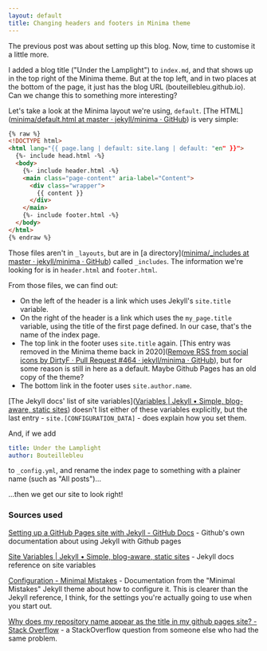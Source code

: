 ```yaml
---
layout: default
title: Changing headers and footers in Minima theme
---
```


The previous post was about setting up this blog. Now, time to customise it a little more.

I added a blog title ("Under the Lamplight") to `index.md`, and that shows up in the top right of the Minima theme. But at the top left, and in two places at the bottom of the page, it just has the blog URL (bouteillebleu.github.io). Can we change this to something more interesting?

Let's take a look at the Minima layout we're using, `default`. [The HTML]([minima/default.html at master · jekyll/minima · GitHub](https://github.com/jekyll/minima/blob/master/_layouts/default.html)) is very simple:

```html
{% raw %}
<!DOCTYPE html>
<html lang="{{ page.lang | default: site.lang | default: "en" }}">
  {%- include head.html -%}
  <body>
    {%- include header.html -%}
    <main class="page-content" aria-label="Content">
      <div class="wrapper">
        {{ content }}
      </div>
    </main>
    {%- include footer.html -%}
  </body>
</html>
{% endraw %}
```

Those files aren't in `_layouts`, but are in [a directory]([minima/_includes at master · jekyll/minima · GitHub](https://github.com/jekyll/minima/tree/master/_includes)) called `_includes`. The information we're looking for is in `header.html` and `footer.html`.

From those files, we can find out:

* On the left of the header is a link which uses Jekyll's `site.title` variable.
* On the right of the header is a link which uses the `my_page.title` variable, using the title of the first page defined. In our case, that's the name of the index page.
* The top link in the footer uses `site.title` again. [This entry was removed in the Minima theme back in 2020]([Remove RSS from social icons by DirtyF · Pull Request #464 · jekyll/minima · GitHub](https://github.com/jekyll/minima/pull/464)), but for some reason is still in here as a default. Maybe Github Pages has an old copy of the theme?
* The bottom link in the footer uses `site.author.name`.

[The Jekyll docs' list of site variables]([Variables | Jekyll • Simple, blog-aware, static sites](https://jekyllrb.com/docs/variables/#site-variables)) doesn't list either of these variables explicitly, but the last entry - `site.[CONFIGURATION_DATA]` - does explain how you set them.

And, if we add

```yaml
title: Under the Lamplight
author: Bouteillebleu
```

to `_config.yml`, and rename the index page to something with a plainer name (such as "All posts")...

...then we get our site to look right!


### Sources used

[Setting up a GitHub Pages site with Jekyll - GitHub Docs](https://docs.github.com/en/pages/setting-up-a-github-pages-site-with-jekyll) - Github's own documentation about using Jekyll with Github pages

[Site Variables | Jekyll • Simple, blog-aware, static sites](https://jekyllrb.com/docs/variables/#site-variables) - Jekyll docs reference on site variables

[Configuration - Minimal Mistakes](https://mmistakes.github.io/minimal-mistakes/docs/configuration/) - Documentation from the "Minimal Mistakes" Jekyll theme about how to configure it. This is clearer than the Jekyll reference, I think, for the settings you're actually going to use when you start out.

[Why does my repository name appear as the title in my github pages site? - Stack Overflow](https://stackoverflow.com/questions/42100627/why-does-my-repository-name-appear-as-the-title-in-my-github-pages-site) - a StackOverflow question from someone else who had the same problem.
